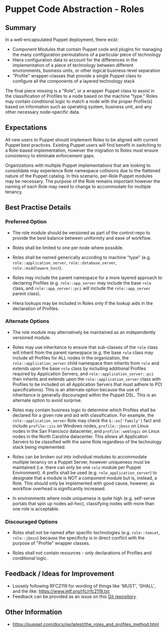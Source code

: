 # Puppet Code Abstraction - Roles

## Summary

In a well-encapsulated Puppet deployment, there exist:

* Component Modules that contain Puppet code and plugins for managing the
  many configuration permutations of a particular piece of technology
* Hiera configuration data to account for the differences in the implementation
  of a piece of technology between different environments, business units, or
  other logical business-level separation
* "Profile" wrapper-classes that provide a single Puppet class to configure all
  the components of a layered technology stack

The final piece missing is a "Role", or a wrapper Puppet class to assist in the
classification of Profiles to a node based on the machine "type."  Roles may
contain conditional logic to match a node with the proper Profile(s) based on
information such as operating system, business unit, and any other necessary
node-specific data.


## Expectations

All new users to Puppet should implement Roles to be aligned
with current Puppet best practices. Existing Puppet users will
find benefit in switching to a Role-based implementation, however the
migration to Roles must ensure consistency to eliminate enforcement gaps.

Organizations with multiple Puppet implementations that are looking to
consolidate may experience Role namespace collisions due to the flattened
nature of the Puppet catalog. In this scenario, per-Role Puppet modules
may be necessary. The purpose of the Role remains important however the naming
of each Role may need to change to accommodate for multiple tenancy.


## Best Practise Details

### Preferred Option


* The role module should be versioned as part of the control-repo to provide
  the best balance between uniformity and ease of workflow.

* Roles shall be limited to one per node where possible.

* Roles shall be named generically according to machine "type" (e.g.
  `role::application_server`, `role::database_server`,
  `role::middleware_host`).

* Roles may include the parent namespace for a more layered approach to
  declaring Profiles (e.g. `role::app_server` may include the base `role`
  class, and `role::app_server::pci` will include the `role::app_server`
  parent class).

* Hiera lookups may be included in Roles only if the lookup aids in the declaration
  of Profiles.


### Alternate Options

* The role module may alternatively be maintained as an independently versioned module.

* Roles may use inheritance to ensure that sub-classes of the `role` class
  will inherit from the parent namespace (e.g. the base `role` class may
  include all Profiles for ALL nodes in the organization, the
  `role::application_server` child namespace then inherits from `role` and
  extends upon the base `role` class by including additional Profiles required
  by Application Servers, and `role::application_server::pci` then inherits and
  extends upon the `role::application_server` class with Profiles to be included
  on all Application Servers that must adhere to PCI specifications). This is
  an alternate option because the use of inheritance is generally discouraged
  within the Puppet DSL.  This is an alternate option to avoid surprise.

* Roles may contain business logic to determine which Profiles shall be declared
  for a given role and aid with classification. For example, the
  `role::application_server` Role may check the `$::os['family']` fact and
  include `profile::iis` on Windows nodes, `profile::jboss` on Linux nodes in
  the San Francisco datacenter, and `profile::weblogic` on Linux nodes in the
  North Carolina datacenter. This allows all Application Servers to be
  classified with the same Role regardless of the technology stack being
  implemented.

* Roles can be broken out into individual modules to accommodate multiple
  tenancy on a Puppet Server, however uniqueness must be maintained (i.e. there
  can only be one `role` module per Puppet Environment). A prefix shall be
  used (e.g. `role_application_server`) to designate that a
  module is NOT a component module but is, instead, a Role. This should only
  be implemented with good cause, however, as workflow overhead is significantly increased.

* In environments where node uniqueness is quite high (e.g. self-serve portals that
  spin up nodes ad-hoc), classifying nodes with more than one role is acceptable.


### Discouraged Options

* Roles shall not be named after specific technologies (e.g. `role::tomcat`,
  `role::jboss`) because the specificity is in direct conflict with the purpose
  of "Profile" wrapper classes.

* Roles shall not contain resources - only declarations of Profiles and conditional
  logic.

## Feedback / Ideas for Improvement

* Loosely following RFC2119 for wording of things like 'MUST', 'SHALL', and the
  like: https://www.ietf.org/rfc/rfc2119.txt
* Feedback can be provided as an issue on this [Git
  repository](https://github.com/puppetlabs/best-practices/issues).

## Other Information

* https://puppet.com/docs/pe/latest/the_roles_and_profiles_method.html
